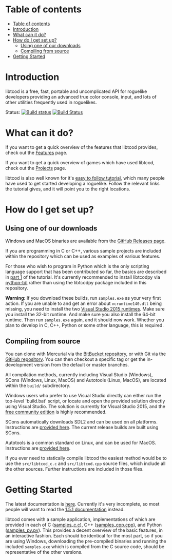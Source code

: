 # Table of contents #

<!--ts-->
   * [Table of contents](#table-of-contents)
   * [Introduction](#introduction)
   * [What can it do?](#what-can-it-do)
   * [How do I get set up?](#how-do-i-get-set-up)
      * [Using one of our downloads](#using-one-of-our-downloads)
      * [Compiling from source](#compiling-from-source)
   * [Getting Started](#getting-started)

<!-- Added by: Kyle, at: 2018-06-16T14:16-07:00 -->

<!--te-->

# Introduction #

libtcod is a free, fast, portable and uncomplicated API for roguelike
developers providing an advanced true color console, input, and lots of other
utilities frequently used in roguelikes.

Status:
[![Build status](https://ci.appveyor.com/api/projects/status/pemepxo2221f8heo/branch/master?svg=true)](https://ci.appveyor.com/project/HexDecimal/libtcod-6e1jk/branch/master)
[![Build Status](https://travis-ci.org/libtcod/libtcod.svg?branch=master)](https://travis-ci.org/libtcod/libtcod)

# What can it do? #

If you want to get a quick overview of the features that libtcod provides, check out the [Features](https://bitbucket.org/libtcod/libtcod/wiki/Features) page.

If you want to get a quick overview of games which have used libtcod, check out the [Projects](http://roguecentral.org/doryen/projects-2/) page.

libtcod is also well known for it's [easy to follow tutorial](http://www.roguebasin.com/index.php?title=Complete_Roguelike_Tutorial,_using_python%2Blibtcod), which many people have used to get started developing a roguelike.  Follow the relevant links the tutorial gives, and it will point you to the right locations.

# How do I get set up? #

## Using one of our downloads ##

Windows and MacOS binaries are available from the
[GitHub Releases page](https://github.com/libtcod/libtcod/releases).

If you are programming in C or C++, various sample projects are included within
the repository which can be used as examples of various features.

For those who wish to program in Python which is the only scripting language
support that has been contributed so far, the basics are described in
[part 1](http://www.roguebasin.com/index.php?title=Complete_Roguelike_Tutorial,_using_python%2Blibtcod,_part_1#Setting_it_up)
of the tutorial.
It's currently recommended to install libtcodpy via
[python-tdl](https://github.com/HexDecimal/python-tdl) rather than using the
libtcodpy package included in this repository.

**Warning:** If you download these builds, run `samples.exe` as your very first
action.
If you are unable to and get an error about `vcruntime140.dll` being missing,
you need to install the two
[Visual Studio 2015 runtimes](https://www.microsoft.com/en-us/download/details.aspx?id=53587).
Make sure you install the 32-bit runtime.
And make sure you also install the 64-bit runtime.
Then run `samples.exe` again, and it should now work.
Whether you plan to develop in C, C++, Python or some other language, this is
required.

## Compiling from source ##

You can clone with Mercurial via the
[BitBucket repository](https://bitbucket.org/libtcod/libtcod), or with Git via
the [GitHub repository](https://github.com/libtcod/libtcod).
You can then checkout a specific tag or get the in-development version from
the default or master branches.

All compilation methods, currently including Visual Studio (Windows),
SCons (Windows, Linux, MacOS) and Autotools (Linux, MacOS), are located within
the `build/` subdirectory.

Windows users who prefer to use Visual Studio directly can either run the
top-level 'build.bat' script, or locate and open the provided solution directly
using Visual Studio.
The solution is currently for Visual Studio 2015, and the
[free community edition](https://www.visualstudio.com/vs/community/) is highly
recommended.

SCons automatically downloads SDL2 and can be used on all platforms.
Instructions are
[provided here](https://github.com/libtcod/libtcod/tree/master/build/scons).
The current release builds are built using SCons.

Autotools is a common standard on Linux, and can be used for MacOS.
Instructions are
[provided here](https://github.com/libtcod/libtcod/tree/master/build/autotools).

If you ever need to statically compile libtcod the easiest method would be to
use the `src/libtcod_c.c` and `src/libtcod.cpp` source files, which include all
the other sources.  Further instructions are included in those files.

# Getting Started #

The latest documentation is [here](https://libtcod.readthedocs.io/en/latest).
Currently it's very incomplete, so most people will want to read the
[1.5.1 documentation](http://roguecentral.org/doryen/data/libtcod/doc/1.5.1/index2.html?c=true&cpp=true&cs=false&py=true&lua=false)
instead.

libtcod comes with a sample application, implementations of which are provided
in each of
C ([samples_c.c](https://bitbucket.org/libtcod/libtcod/src/tip/samples/samples_c.c?at=default)),
C++ ([samples_cpp.cpp](https://bitbucket.org/libtcod/libtcod/src/tip/samples/samples_cpp.cpp?at=default)),
and Python ([samples_py.py](https://bitbucket.org/libtcod/libtcod/src/tip/python/samples_py.py?at=default)).
This provides a decent overview of the basic features, in an interactive
fashion.
Each should be identical for the most part, so if you are using Windows,
downloading the pre-compiled binaries and running the included `samples.exe`
which is compiled from the C source code, should be representative of the other
versions.
